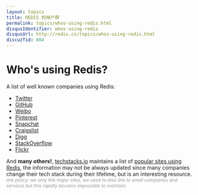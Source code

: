 ```yaml
---
layout: topics
title: REDIS 的用户群
permalink: topics/whos-using-redis.html
disqusIdentifier: whos-using-redis
disqusUrl: http://redis.cn/topics/whos-using-redis.html
discuzTid: 884
---
```


Who's using Redis?
===

A list of well known companies using Redis:

<ul>
  <li>
    <a href="http://www.infoq.com/presentations/Real-Time-Delivery-Twitter">Twitter</a>
  </li>

  <li>
    <a href="https://github.com/blog/530-how-we-made-github-fast">GitHub</a>
  </li>

  <li>
    <a href="http://www.xdata.me/?p=353">Weibo</a>
  </li>

  <li>
    <a href="http://engineering.pinterest.com/post/55272557617/building-a-follower-model-from-scratch">Pinterest</a>
  </li>

  <li>
    <a href="https://twitter.com/robustcloud/status/448503100056535040">Snapchat</a>
  </li>

  <li>
    <a href="http://blog.zawodny.com/2011/02/26/redis-sharding-at-craigslist/">Craigslist</a>
  </li>

  <li>
    <a href="http://nosql.mypopescu.com/post/3342598062/redis-at-digg-story-view-counts">Digg</a>
  </li>

  <li>
    <a href="http://meta.stackoverflow.com/questions/69164/does-stackoverflow-use-caching-and-if-so-how/69172">StackOverflow</a>
  </li>

  <li>
    <a href="http://code.flickr.com/blog/2011/10/11/talk-real-time-updates-on-the-cheap-for-fun-and-profit/">Flickr</a>
  </li>
</ul>

And <strong>many others!</strong>, <a href="http://techstacks.io">techstacks.io</a> maintains a list of <a href="http://techstacks.io/tech/redis">popular sites using Redis</a>, the information may not be always updated since many companies change their tech stack during their lifetime, but is an interesting resource. <i style="color:#999; font-size:12px;">link policy: we only link major sites, we used to also link to small companies and services but this rapidly became impossible to maintain.</i>
